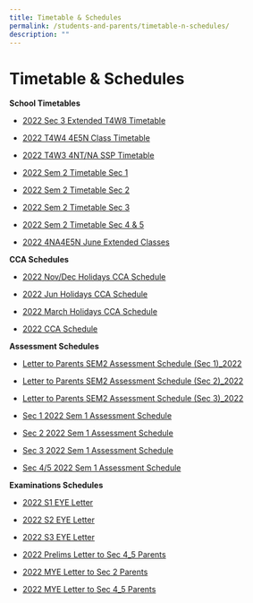 ```yaml
---
title: Timetable & Schedules
permalink: /students-and-parents/timetable-n-schedules/
description: ""
---
```

# Timetable & Schedules


**School Timetables**  

*   [2022 Sec 3 Extended T4W8 Timetable](https://manjusrisec.moe.edu.sg/qql/slot/u165/docs/students_parents/Time_Table/2022%20Sec%203%20Ext.%20Cur.%20T4W8_class.pdf)  
    
*   [2022 T4W4 4E5N Class Timetable](https://manjusrisec.moe.edu.sg/qql/slot/u165/docs/students_parents/Time_Table/T4W4%204E5N%20Class_final_2.pdf)
*   [2022 T4W3 4NT/NA SSP Timetable](https://manjusrisec.moe.edu.sg/qql/slot/u165/docs/students_parents/Time_Table/4NTNA%20SSP_v2_classes.pdf)  
    
*   [2022 Sem 2 Timetable Sec 1](https://manjusrisec.moe.edu.sg/qql/slot/u165/docs/students_parents/Time_Table/2022%20Sem%202%20v2_class%20Sec%201.pdf)
*   [2022 Sem 2 Timetable Sec 2](https://manjusrisec.moe.edu.sg/qql/slot/u165/docs/students_parents/Time_Table/2022%20Sem%202%20v3_class%20Sec%202.pdf)
*   [2022 Sem 2 Timetable Sec 3](https://manjusrisec.moe.edu.sg/qql/slot/u165/docs/students_parents/Time_Table/2022%20Sem%202%20v2_class%20Sec%203.pdf)
*   [2022 Sem 2 Timetable Sec 4 & 5](https://manjusrisec.moe.edu.sg/qql/slot/u165/docs/students_parents/Time_Table/2022%20Sem%202%20v3_class%20Sec%204.pdf)
*   [2022 4NA4E5N June Extended Classes](https://manjusrisec.moe.edu.sg/qql/slot/u165/docs/students_parents/Time_Table/4NA4E5N%20June%20Extended_Classes%20Updated%208%20June.pdf)

  

**CCA Schedules**

*   [2022 Nov/Dec Holidays CCA Schedule](https://manjusrisec.moe.edu.sg/qql/slot/u165/docs/students_parents/Time_Table/NovDec%20Hols%20CCA%20Schedule%202022.pdf)
*   [2022 Jun Holidays CCA Schedule](https://manjusrisec.moe.edu.sg/qql/slot/u165/docs/students_parents/Time_Table/Jun%20Hols%20CCA%20Schedule%202022.pdf)
*   [2022 March Holidays CCA Schedule](https://manjusrisec.moe.edu.sg/qql/slot/u165/docs/students_parents/Time_Table/March%20Hols%20CCA%20Schedule%202022_v2.pdf)  
    
*   [2022 CCA Schedule](https://manjusrisec.moe.edu.sg/qql/slot/u165/docs/students_parents/Time_Table/CCA%20Schedule%202022.pdf)

  
**Assessment Schedules**

*   [Letter to Parents SEM2 Assessment Schedule (Sec 1)\_2022](https://manjusrisec.moe.edu.sg/qql/slot/u165/docs/students_parents/Time_Table/Letter%20to%20Parents%20SEM2%20Assessment%20Schedule%20Sec%201_2022.pdf)  
    
*   [Letter to Parents SEM2 Assessment Schedule (Sec 2)\_2022](https://manjusrisec.moe.edu.sg/qql/slot/u165/docs/students_parents/Time_Table/Letter%20to%20Parents%20SEM2%20Assessment%20Schedule%20Sec%202_2022.pdf)  
    
*   [Letter to Parents SEM2 Assessment Schedule (Sec 3)\_2022](https://manjusrisec.moe.edu.sg/qql/slot/u165/docs/students_parents/Time_Table/Letter%20to%20Parents%20SEM2%20Assessment%20Schedule%20Sec%203_2022.pdf)
*   [Sec 1 2022 Sem 1 Assessment Schedule](https://manjusrisec.moe.edu.sg/qql/slot/u165/docs/students_parents/Time_Table/Sec%201_2022%20Sem%201%20Assessment%20Schedule.pdf)  
    
*   [Sec 2 2022 Sem 1 Assessment Schedule](https://manjusrisec.moe.edu.sg/qql/slot/u165/docs/students_parents/Time_Table/Sec%202_2022%20Sem%201%20Assessment%20Schedule.pdf)  
    
*   [Sec 3 2022 Sem 1 Assessment Schedule](https://manjusrisec.moe.edu.sg/qql/slot/u165/docs/students_parents/Time_Table/Sec%203_2022%20Sem%201%20Assessment%20Schedule.pdf)  
    
*   [Sec 4/5 2022 Sem 1 Assessment Schedule](https://manjusrisec.moe.edu.sg/qql/slot/u165/docs/students_parents/Time_Table/Sec%204_5_2022%20Sem%201%20Assessment%20Schedule.pdf)  
    

  
**Examinations Schedules**

*   [2022 S1 EYE Letter](https://manjusrisec.moe.edu.sg/qql/slot/u165/docs/students_parents/Time_Table/2022%20S1%20EYE%20Letter.pdf)  
    
*   [2022 S2 EYE Letter](https://manjusrisec.moe.edu.sg/qql/slot/u165/docs/students_parents/Time_Table/2022%20S2%20EYE%20Letter.pdf)  
    
*   [2022 S3 EYE Letter](https://manjusrisec.moe.edu.sg/qql/slot/u165/docs/students_parents/Time_Table/2022%20S3%20EYE%20Letter.pdf)  
    
*   [2022 Prelims Letter to Sec 4\_5 Parents](https://manjusrisec.moe.edu.sg/qql/slot/u165/docs/students_parents/Time_Table/2022%20Prelim%20Exam%20Letter.pdf)  
    
*   [2022 MYE Letter to Sec 2 Parents](https://manjusrisec.moe.edu.sg/qql/slot/u165/docs/students_parents/Time_Table/2022%20MYE%20Letter%20to%20Sec%202%20Parents.pdf)
*   [2022 MYE Letter to Sec 4\_5 Parents](https://manjusrisec.moe.edu.sg/qql/slot/u165/docs/students_parents/Time_Table/2022%20MYE%20Letter%20to%20Sec%204_5%20Parents.pdf)